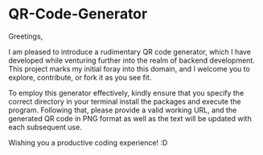 # QR-Code-Generator

Greetings,

I am pleased to introduce a rudimentary QR code generator, which I have developed while venturing further into the realm of backend development. This project marks my initial foray into this domain, and I welcome you to explore, contribute, or fork it as you see fit.

To employ this generator effectively, kindly ensure that you specify the correct directory in your terminal install the packages and execute the program. Following that, please provide a valid working URL, and the generated QR code in PNG format as well as the text will be updated with each subsequent use.

Wishing you a productive coding experience! :D
